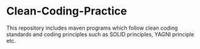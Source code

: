# Clean-Coding-Practice
This repository includes maven programs which follow clean coding standards and coding principles such as SOLID principles, YAGNI principle etc.
